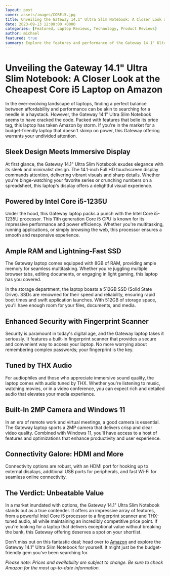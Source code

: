 ```yaml
---
layout: post
cover: assets/images/COREi5.jpg
title: Unveiling the Gateway 14.1" Ultra Slim Notebook: A Closer Look at the Cheapest Core i5 Laptop on Amazon
date: 2023-09-13 12:00:00 +0000
categories: [Featured, Laptop Reviews, Technology, Product Reviews]
author: michael
featured: true
summary: Explore the features and performance of the Gateway 14.1" Ultra Slim Notebook, the most affordable Core i5 laptop available on Amazon.
---
```


# Unveiling the Gateway 14.1" Ultra Slim Notebook: A Closer Look at the Cheapest Core i5 Laptop on Amazon

In the ever-evolving landscape of laptops, finding a perfect balance between affordability and performance can be akin to searching for a needle in a haystack. However, the Gateway 14.1" Ultra Slim Notebook seems to have cracked the code. Packed with features that belie its price tag, this laptop has taken Amazon by storm. If you're in the market for a budget-friendly laptop that doesn't skimp on power, this Gateway offering warrants your undivided attention.

## **Sleek Design Meets Immersive Display**

At first glance, the Gateway 14.1" Ultra Slim Notebook exudes elegance with its sleek and minimalist design. The 14.1-inch Full HD touchscreen display commands attention, delivering vibrant visuals and sharp details. Whether you're binge-watching your favorite series or crunching numbers on a spreadsheet, this laptop's display offers a delightful visual experience.

## **Powered by Intel Core i5-1235U**

Under the hood, this Gateway laptop packs a punch with the Intel Core i5-1235U processor. This 11th generation Core i5 CPU is known for its impressive performance and power efficiency. Whether you're multitasking, running applications, or simply browsing the web, this processor ensures a smooth and responsive experience.

## **Ample RAM and Lightning-Fast SSD**

The Gateway laptop comes equipped with 8GB of RAM, providing ample memory for seamless multitasking. Whether you're juggling multiple browser tabs, editing documents, or engaging in light gaming, this laptop has you covered. 

In the storage department, the laptop boasts a 512GB SSD (Solid State Drive). SSDs are renowned for their speed and reliability, ensuring rapid boot times and swift application launches. With 512GB of storage space, you'll have enough room for your files, documents, and media.

## **Enhanced Security with Fingerprint Scanner**

Security is paramount in today's digital age, and the Gateway laptop takes it seriously. It features a built-in fingerprint scanner that provides a secure and convenient way to access your laptop. No more worrying about remembering complex passwords; your fingerprint is the key.

## **Tuned by THX Audio**

For audiophiles and those who appreciate immersive sound quality, the laptop comes with audio tuned by THX. Whether you're listening to music, watching movies, or in a video conference, you can expect rich and detailed audio that elevates your media experience.

## **Built-In 2MP Camera and Windows 11**

In an era of remote work and virtual meetings, a good camera is essential. The Gateway laptop sports a 2MP camera that delivers crisp and clear video quality. Combined with Windows 11, you'll have access to a host of features and optimizations that enhance productivity and user experience.

## **Connectivity Galore: HDMI and More**

Connectivity options are robust, with an HDMI port for hooking up to external displays, additional USB ports for peripherals, and fast Wi-Fi for seamless online connectivity.

## **The Verdict: Unbeatable Value**

In a market inundated with options, the Gateway 14.1" Ultra Slim Notebook stands out as a true contender. It offers an impressive array of features, from a powerful Intel Core i5 processor to a fingerprint scanner and THX-tuned audio, all while maintaining an incredibly competitive price point. If you're looking for a laptop that delivers exceptional value without breaking the bank, this Gateway offering deserves a spot on your shortlist.

Don't miss out on this fantastic deal; head over to [Amazon](https://amzn.to/3Pk0pNA) and explore the Gateway 14.1" Ultra Slim Notebook for yourself. It might just be the budget-friendly gem you've been searching for.

*Please note: Prices and availability are subject to change. Be sure to check Amazon for the most up-to-date information.*

